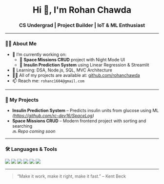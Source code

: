 <h1 align="center">Hi 👋, I'm Rohan Chawda</h1>
<h3 align="center">CS Undergrad | Project Builder | IoT & ML Enthusiast</h3>

---

### 🧑‍💻 About Me

- 🔭 I’m currently working on:
  - 🚀 **Space Missions CRUD** project with Night Mode UI
  - 🤖 **Insulin Prediction System** using Linear Regression & Streamlit
- 🌱 Learning: DSA, Node.js, SQL, MVC Architecture
- 👨‍💻 All of my projects are available at: [github.com/rohanchawda](https://github.com/rc-dev16)
- 📫 Reach me: `rohanc1604@gmail.com`

---

### 💼 My Projects

- **Insulin Prediction System** – Predicts insulin units from glucose using ML  
  *(https://github.com/rc-dev16/SpaceLog)*
- **Space Missions CRUD** – Modern frontend project with sorting and searching  
  🔜 *Repo coming soon*

---

### 🛠️ Languages & Tools

<p align="left">
  <img src="https://img.shields.io/badge/JavaScript-F7DF1E?style=for-the-badge&logo=javascript&logoColor=000" />
  <img src="https://img.shields.io/badge/Node.js-339933?style=for-the-badge&logo=nodedotjs&logoColor=white" />
  <img src="https://img.shields.io/badge/MySQL-00758F?style=for-the-badge&logo=mysql&logoColor=white" />
  <img src="https://img.shields.io/badge/HTML5-E34F26?style=for-the-badge&logo=html5&logoColor=white" />
  <img src="https://img.shields.io/badge/CSS3-1572B6?style=for-the-badge&logo=css3&logoColor=white" />
  <img src="https://img.shields.io/badge/Arduino-00979D?style=for-the-badge&logo=arduino&logoColor=white" />
</p>

---

> “Make it work, make it right, make it fast.” – Kent Beck
